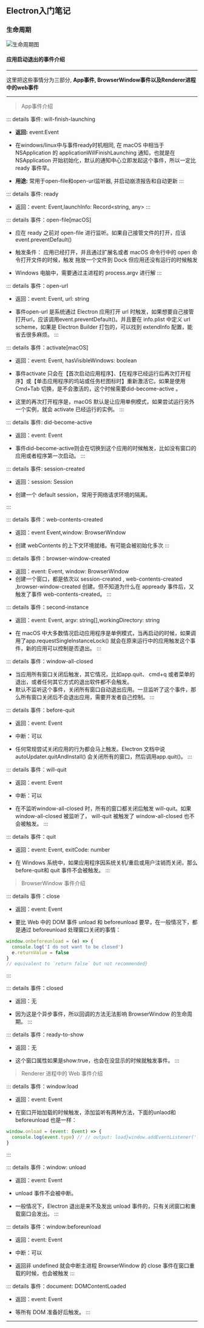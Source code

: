 <end-time time="2022-11-26 17:20" />

## Electron入门笔记

### 生命周期

![生命周期图](/assets/electron/live.png)

#### 应用启动退出的事件介绍
-------------

这里把这些事情分为三部分, **App事件, BrowserWindow事件以及Renderer进程中的web事件**

---------

> App事件介绍

::: details 事件: will-finish-launching

- **返回:** event:Event

- 在windows/linux中与事件ready时机相同, 在 macOS 中相当于 NSApplication 的 applicationWillFinishLaunching 通知，也就是在
  NSApplication 开始初始化，默认的通知中心立即发起这个事件，所以一定比ready 事件早。

- **用途:** 常用于open-file和open-url监听器, 并启动崩溃报告和自动更新
  :::

::: details 事件: ready

- 返回：event: Event,launchInfo: Record<string, any>
  :::

::: details 事件：open-file[macOS]

- 应在 ready 之前对 open-file 进行监听。如果自己接管文件的打开，应该event.preventDefault()

- 触发条件：
  应用已经打开，并且通过扩展名或者 macOS 命令行中的 open 命令打开文件的时候，触发
  拖放一个文件到 Dock 但应用还没有运行的时候触发


- Windows 电脑中，需要通过主进程的 process.argv 进行解
  :::

::: details 事件：open-url

- 返回：event: Event, url: string

- 事件open-url 是系统通过 Electron 应用打开 url 时触发，如果想要自己接管打开url，应该调用event.preventDefault()。并且要在
  info.plist 中定义 url scheme，如果是 Electron Builder 打包的，可以找到 extendInfo 配置，能省去很多麻烦。
  :::

::: details 事件：activate[macOS]

- 返回：event: Event, hasVisibleWindows: boolean

- 事件activate 只会在【首次启动应用程序】、【在程序已经运行后再次打开程序】或【单击应用程序的坞站或任务栏图标时】重新激活它。如果是使用
  Cmd+Tab 切换，是不会激活的，这个时候需要did-become-active 。

- 这里的再次打开程序是，macOS 默认是让应用单例模式，如果尝试运行另外一个实例，就会 activate 已经运行的实例。
  :::

::: details 事件: did-become-active

- 返回：event: Event

- 事件did-become-active则会在切换到这个应用的时候触发，比如没有窗口的应用或者程序第一次启动。
  :::

::: details 事件: session-created

- 返回：session: Session

- 创建一个 default session，常用于网络请求环境的隔离。

:::

::: details 事件：web-contents-created

- 返回：event Event,window: BrowserWindow

- 创建 webContents 的上下文环境就绪。有可能会被初始化多次
  :::

::: details 事件：browser-window-created

- 返回：event: Event, window: BrowserWindow
- 创建一个窗口，都是依次以 session-created , web-contents-created ,browser-window-created 创建。但不知道为什么在 appready
  事件后，又触发了事件 web-contents-created。
  :::

::: details 事件：second-instance

- 返回：event: Event, argv: string[],workingDirectory: string

- 在 macOS 中大多数情况启动应用程序是单例模式，当再启动的时候，如果调用了app.requestSingleInstanceLock()
  就会在原来运行中的应用触发这个事件，新的应用可以控制是否退出。
  :::

::: details 事件：window-all-closed

- 当应用所有窗口关闭后触发，其它情况，比如app.quit、 cmd+q 或者菜单的退出，或者任何其它方式的退出软件都不会触发。
- 默认不监听这个事件，关闭所有窗口自动退出应用。一旦监听了这个事件，那么所有窗口关闭后不会退出应用，需要开发者自己控制。
  :::

::: details 事件：before-quit

- 返回：event: Event

- 中断：可以

- 任何常规尝试关闭应用的行为都会马上触发。Electron 文档中说autoUpdater.quitAndInstall()
  会关闭所有的窗口，然后调用app.quit()。
  :::

::: details 事件：will-quit

- 返回：event: Event

- 中断：可以

- 在不监听window-all-closed 时，所有的窗口都关闭后触发 will-quit。如果window-all-closed 被监听了， will-quit 被触发了
  window-all-closed 也不会被触发。
  :::

::: details 事件：quit

- 返回：event: Event, exitCode: number

- 在 Windows 系统中，如果应用程序因系统关机/重启或用户注销而关闭，那么 before-quit和 quit 事件不会被触发。
  :::

> BrowserWindow 事件介绍


::: details 事件：close

- 返回：event: Event

- 要比 Web 中的 DOM 事件 unload 和 beforeunload 要早，在一般情况下，都是通过 beforeunload 处理窗口关闭的事情：

```javascript
window.onbeforeunload = (e) => {
  console.log('I do not want to be closed')
  e.returnValue = false
}
// equivalent to `return false` but not recommended}
```

:::

::: details 事件：closed

- 返回：无

- 因为这是个异步事件，所以回调的方法无法影响 BrowserWindow 的生命周期。
  :::

::: details 事件：ready-to-show

- 返回：无

- 这个窗口属性如果是show:true，也会在没显示的时候就触发事件。
  :::

> Renderer 进程中的 Web 事件介绍

::: details 事件：window:load

- 返回：event: Event

- 在窗口开始加载的时候触发，添加监听有两种方法，下面的unlaod和beforeunload 也是一样：

```javascript
window.onload = (event: Event) => {
  console.log(event.type) // // output: load}window.addEventListener('load', (event: Event) => {  console.log(event.type)
}
```

:::

::: details 事件：window: unload

- 返回：event: Event

- unload 事件不会被中断。

- 一般情况下，Electron 退出是来不及发出 unload 事件的，只有关闭窗口和重载窗口会发出。
  :::

::: details 事件：window:beforeunload

- 返回：event: Event

- 中断：可以

- 返回非 undefined 就会中断主进程 BrowserWindow 的 close 事件在窗口重载的时候，也会被触发
  :::

::: details 事件：document: DOMContentLoaded

- 返回：event: Event

- 等所有 DOM 准备好后触发。
  :::

---------------------

